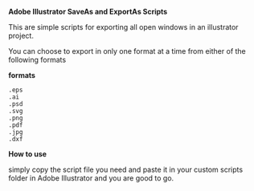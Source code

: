 **Adobe Illustrator SaveAs and ExportAs Scripts**

This are simple scripts for exporting all open windows in an illustrator project.

You can choose to export in only one format at a time from either of the following formats

__formats__

    .eps
    .ai
    .psd
    .svg
    .png
    .pdf
    .jpg
    .dxf

**How to use**

simply copy the script file you need and paste it in your custom scripts folder in Adobe Illustrator and you are good to go.

